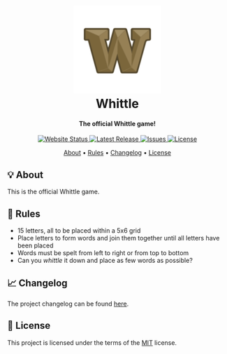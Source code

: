 <h1 align="center">
  <br>
  <a href="https://ollyrowe.github.io/whittle/"><img src="https://raw.githubusercontent.com/ollyrowe/whittle/master/public/logo192.png" alt="Whittle" width="200"></a>
  <br>
  Whittle
  <br>
</h1>

<h4 align="center">The official Whittle game!</h4>

<p align="center">
  <a href="https://ollyrowe.github.io/whittle/">
    <img
      src="https://img.shields.io/website?down_color=%23c9b458&down_message=offline&up_color=%236aaa64&up_message=online&url=https%3A%2F%2Follyrowe.github.io%2Fwhittle%2F"
      alt="Website Status"
    />
  </a>
  <a href="https://github.com/ollyrowe/wowhittlerdle/releases">
    <img
      src="https://img.shields.io/github/v/release/ollyrowe/whittle?color=%2300B0FF"
      alt="Latest Release"
    />
  </a>
  <a href="https://github.com/ollyrowe/whittle/issues">
    <img
      src="https://img.shields.io/github/issues/ollyrowe/whittle?color=%23b59f3b"
      alt="Issues"/>
  </a>
  <a href="https://img.shields.io/github/license/ollyrowe/whittle.svg">
    <img
      src="https://img.shields.io/github/license/ollyrowe/whittle.svg"
      alt="License"/>
  </a>
</p>

<p align="center">
  <a href="#-about">About</a> •
  <a href="#-rules">Rules</a> •
  <a href="#-changelog">Changelog</a> •
  <a href="#-license">License</a>
</p>

## 💡 About

This is the official Whittle game.

## 🧾 Rules

- 15 letters, all to be placed within a 5x6 grid
- Place letters to form words and join them together until all letters have been placed
- Words must be spelt from left to right or from top to bottom
- Can you _whittle_ it down and place as few words as possible?

## 📈 Changelog

The project changelog can be found [here](https://github.com/ollyrowe/whittle/blob/master/CHANGELOG.md).

## 📝 License

This project is licensed under the terms of the [MIT](https://github.com/ollyrowe/whittle/blob/master/LICENSE) license.
